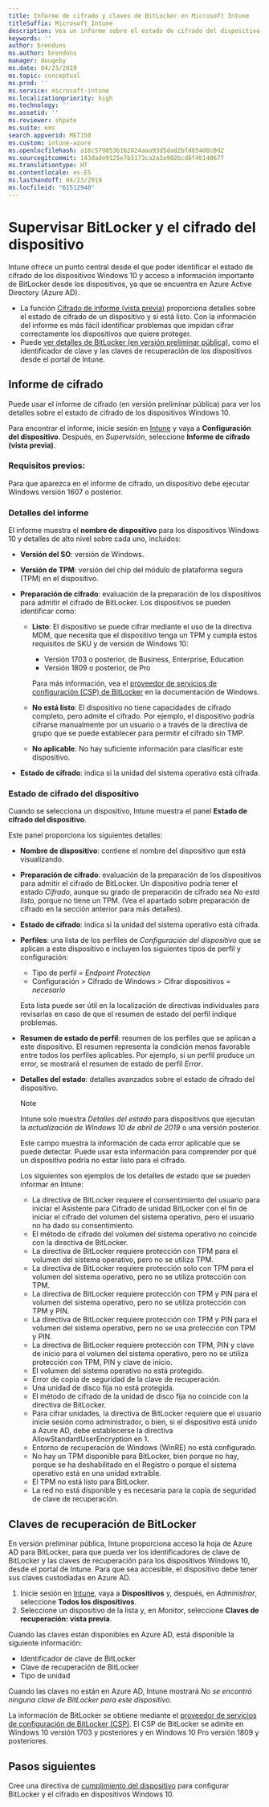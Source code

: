 ```yaml
---
title: Informe de cifrado y claves de BitLocker en Microsoft Intune
titleSuffix: Microsoft Intune
description: Vea un informe sobre el estado de cifrado del dispositivo y acceda a las claves de recuperación de BitLocker desde el portal de Microsoft Intune.
keywords: ''
author: brenduns
ms.author: brenduns
manager: dougeby
ms.date: 04/23/2019
ms.topic: conceptual
ms.prod: ''
ms.service: microsoft-intune
ms.localizationpriority: high
ms.technology: ''
ms.assetid: ''
ms.reviewer: shpate
ms.suite: ems
search.appverid: MET150
ms.custom: intune-azure
ms.openlocfilehash: a18c579853b162024aaa93d5dad2bfd854d8c0d2
ms.sourcegitcommit: 143dade9125e7b5173ca2a3a902bcd6f4b14067f
ms.translationtype: HT
ms.contentlocale: es-ES
ms.lasthandoff: 04/23/2019
ms.locfileid: "61512940"
---
```

# <a name="monitor-bitlocker-and-device-encryption"></a>Supervisar BitLocker y el cifrado del dispositivo  
Intune ofrece un punto central desde el que poder identificar el estado de cifrado de los dispositivos Windows 10 y acceso a información importante de BitLocker desde los dispositivos, ya que se encuentra en Azure Active Directory (Azure AD).  

- La función [Cifrado de informe (vista previa)](#encryption-report) proporciona detalles sobre el estado de cifrado de un dispositivo y si está listo. Con la información del informe es más fácil identificar problemas que impidan cifrar correctamente los dispositivos que quiere proteger.  
- Puede [ver detalles de BitLocker (en versión preliminar pública)](#bitlocker-recovery-keys), como el identificador de clave y las claves de recuperación de los dispositivos desde el portal de Intune.  

## <a name="encryption-report"></a>Informe de cifrado
Puede usar el informe de cifrado (en versión preliminar pública) para ver los detalles sobre el estado de cifrado de los dispositivos Windows 10.  

Para encontrar el informe, inicie sesión en [Intune](https://aka.ms/intuneportal) y vaya a **Configuración del dispositivo**. Después, en *Supervisión*, seleccione **Informe de cifrado (vista previa)**.  

### <a name="prerequisites"></a>Requisitos previos:
Para que aparezca en el informe de cifrado, un dispositivo debe ejecutar Windows versión 1607 o posterior.  

### <a name="report-details"></a>Detalles del informe
El informe muestra el **nombre de dispositivo** para los dispositivos Windows 10 y detalles de alto nivel sobre cada uno, incluidos:  
- **Versión del SO**: versión de Windows.  
- **Versión de TPM**: versión del chip del módulo de plataforma segura (TPM) en el dispositivo.  
- **Preparación de cifrado**: evaluación de la preparación de los dispositivos para admitir el cifrado de BitLocker. Los dispositivos se pueden identificar como:
  - **Listo**: El dispositivo se puede cifrar mediante el uso de la directiva MDM, que necesita que el dispositivo tenga un TPM y cumpla estos requisitos de SKU y de versión de Windows 10:
    - Versión 1703 o posterior, de Business, Enterprise, Education
    - Versión 1809 o posterior, de Pro  
  
    Para más información, vea el [proveedor de servicios de configuración (CSP) de BitLocker](https://docs.microsoft.com/windows/client-management/mdm/bitlocker-csp) en la documentación de Windows.  

  - **No está listo**: El dispositivo no tiene capacidades de cifrado completo, pero admite el cifrado. Por ejemplo, el dispositivo podría cifrarse manualmente por un usuario o a través de la directiva de grupo que se puede establecer para permitir el cifrado sin TMP.
  - **No aplicable**: No hay suficiente información para clasificar este dispositivo.  

- **Estado de cifrado**: indica si la unidad del sistema operativo está cifrada.  


### <a name="device-encryption-status"></a>Estado de cifrado del dispositivo
Cuando se selecciona un dispositivo, Intune muestra el panel **Estado de cifrado del dispositivo**.

Este panel proporciona los siguientes detalles:  
- **Nombre de dispositivo**: contiene el nombre del dispositivo que está visualizando.  
- **Preparación de cifrado**: evaluación de la preparación de los dispositivos para admitir el cifrado de BitLocker. Un dispositivo podría tener el estado *Cifrado*, aunque su grado de preparación de cifrado sea *No está listo*, porque no tiene un TPM. (Vea el apartado sobre preparación de cifrado en la sección anterior para más detalles).
- **Estado de cifrado**: indica si la unidad del sistema operativo está cifrada.  
- **Perfiles**: una lista de los perfiles de *Configuración del dispositivo* que se aplican a este dispositivo e incluyen los siguientes tipos de perfil y configuración:  
  - Tipo de perfil = *Endpoint Protection*  
  - Configuración > Cifrado de Windows > Cifrar dispositivos = *necesario*  

  Esta lista puede ser útil en la localización de directivas individuales para revisarlas en caso de que el resumen de estado del perfil indique problemas.  

- **Resumen de estado de perfil**: resumen de los perfiles que se aplican a este dispositivo. El resumen representa la condición menos favorable entre todos los perfiles aplicables. Por ejemplo, si un perfil produce un error, se mostrará el resumen de estado de perfil *Error*.  
- **Detalles del estado**: detalles avanzados sobre el estado de cifrado del dispositivo. 
  > [!NOTE]  
  > Intune solo muestra *Detalles del estado* para dispositivos que ejecutan la *actualización de Windows 10 de abril de 2019* o una versión posterior.
  
  Este campo muestra la información de cada error aplicable que se puede detectar. Puede usar esta información para comprender por qué un dispositivo podría no estar listo para el cifrado.  

  Los siguientes son ejemplos de los detalles de estado que se pueden informar en Intune:  

   - La directiva de BitLocker requiere el consentimiento del usuario para iniciar el Asistente para Cifrado de unidad BitLocker con el fin de iniciar el cifrado del volumen del sistema operativo, pero el usuario no ha dado su consentimiento.  
   - El método de cifrado del volumen del sistema operativo no coincide con la directiva de BitLocker.  
   - La directiva de BitLocker requiere protección con TPM para el volumen del sistema operativo, pero no se utiliza TPM.  
   - La directiva de BitLocker requiere protección solo con TPM para el volumen del sistema operativo, pero no se utiliza protección con TPM.  
   - La directiva de BitLocker requiere protección con TPM y PIN para el volumen del sistema operativo, pero no se utiliza protección con TPM y PIN.  
   - La directiva de BitLocker requiere protección con TPM y PIN para el volumen del sistema operativo, pero no se usa protección con TPM y PIN.  
   - La directiva de BitLocker requiere protección con TPM, PIN y clave de inicio para el volumen del sistema operativo, pero no se utiliza protección con TPM, PIN y clave de inicio.  
   - El volumen del sistema operativo no está protegido.  
   - Error de copia de seguridad de la clave de recuperación.  
   - Una unidad de disco fija no está protegida.  
   - El método de cifrado de la unidad de disco fija no coincide con la directiva de BitLocker.  
   - Para cifrar unidades, la directiva de BitLocker requiere que el usuario inicie sesión como administrador, o bien, si el dispositivo está unido a Azure AD, debe establecerse la directiva AllowStandardUserEncryption en 1.  
   - Entorno de recuperación de Windows (WinRE) no está configurado.  
   - No hay un TPM disponible para BitLocker, bien porque no hay, porque se ha deshabilitado en el Registro o porque el sistema operativo está en una unidad extraíble.  
   - El TPM no está listo para BitLocker.  
   - La red no está disponible y es necesaria para la copia de seguridad de clave de recuperación.  

## <a name="bitlocker-recovery-keys"></a>Claves de recuperación de BitLocker
En versión preliminar pública, Intune proporciona acceso la hoja de Azure AD para BitLocker, para que pueda ver los identificadores de clave de BitLocker y las claves de recuperación para los dispositivos Windows 10, desde el portal de Intune.  Para que sea accesible, el dispositivo debe tener sus claves custodiadas en Azure AD. 
1. Inicie sesión en [Intune](https://aka.ms/intuneportal), vaya a **Dispositivos** y, después, en *Administrar*, seleccione **Todos los dispositivos**.
2. Seleccione un dispositivo de la lista y, en *Monitor*, seleccione **Claves de recuperación: vista previa**.  
  
Cuando las claves están disponibles en Azure AD, está disponible la siguiente información:
- Identificador de clave de BitLocker
- Clave de recuperación de BitLocker
- Tipo de unidad  

Cuando las claves no están en Azure AD, Intune mostrará *No se encontró ninguna clave de BitLocker para este dispositivo*.  

La información de BitLocker se obtiene mediante el [proveedor de servicios de configuración de BitLocker (CSP)](https://docs.microsoft.com/windows/client-management/mdm/bitlocker-csp). El CSP de BitLocker se admite en Windows 10 versión 1703 y posteriores y en Windows 10 Pro versión 1809 y posteriores. 

## <a name="next-steps"></a>Pasos siguientes
Cree una directiva de [cumplimiento del dispositivo](compliance-policy-create-windows.md) para configurar BitLocker y el cifrado en dispositivos Windows 10.
